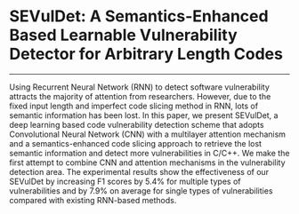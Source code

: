 # SEVulDet: A Semantics-Enhanced Based Learnable Vulnerability Detector for Arbitrary Length Codes
---
Using Recurrent Neural Network (RNN) to detect software vulnerability attracts the majority of attention from researchers. However, due to the fixed input length and imperfect code slicing method in RNN, lots of semantic information has been lost. In this paper, we present SEVulDet, a deep learning based code vulnerability detection scheme that adopts Convolutional Neural Network (CNN) with a multilayer attention mechanism and a semantics-enhanced code slicing approach to retrieve the lost semantic information and detect more vulnerabilities in C/C++. We make the first attempt to combine CNN and attention mechanisms in the vulnerability detection area. The experimental results show the effectiveness of our SEVulDet by increasing F1 scores by 5.4% for multiple types of vulnerabilities and by 7.9% on average for single types of vulnerabilities compared with existing RNN-based methods.
